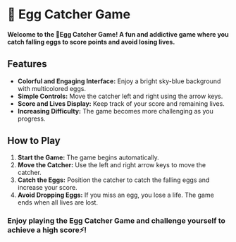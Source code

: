 # 🐣 Egg Catcher Game

#### Welcome to the 🪺Egg Catcher Game! A fun and addictive game where you catch falling eggs to score points and avoid losing lives.

## Features
- **Colorful and Engaging Interface:** Enjoy a bright sky-blue background with multicolored eggs.
- **Simple Controls:** Move the catcher left and right using the arrow keys.
- **Score and Lives Display:** Keep track of your score and remaining lives.
- **Increasing Difficulty:** The game becomes more challenging as you progress.
  
## How to Play
1. **Start the Game:** The game begins automatically.
2. **Move the Catcher:** Use the left and right arrow keys to move the catcher.
3. **Catch the Eggs:** Position the catcher to catch the falling eggs and increase your score.
4. **Avoid Dropping Eggs:** If you miss an egg, you lose a life. The game ends when all lives are lost.


### Enjoy playing the Egg Catcher Game and challenge yourself to achieve a high score⚡!
